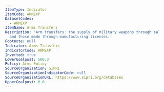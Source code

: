 ```yaml
---
ItemType: Indicator
ItemCode: ARMEXP
DatasetCodes:
  - ARMEXP
ItemName: Arms Transfers
Description: 'Arm transfers: the supply of military weapons through sales, aid, gifts,
  and those made through manufacturing licenses.'
Footnote: null
Indicator: Arms Transfers
IndicatorCode: ARMEXP
Inverted: true
LowerGoalpost: 500.0
Policy: Arms Policy
SourceOrganization: SIPRI
SourceOrganizationIndicatorCode: null
SourceOrganizationURL: https://www.sipri.org/databases
UpperGoalpost: 0.0
---
```



